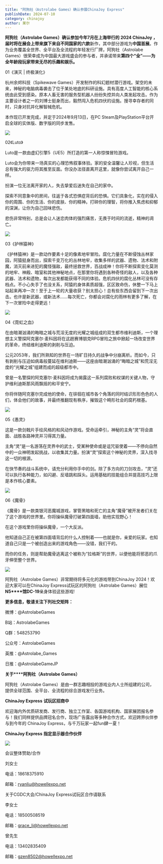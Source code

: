 ```yaml
---
title: "阿狗社（Astrolabe Games）确认参展ChinaJoy Express"
publishDate: 2024-07-10
category: chinajoy
author: 莱尔
---
```


**阿狗社（Astrolabe Games）**确认参加今年7月在上海举行的 2024 ChinaJoy ，届时将在展会上带来旗下来自不同国家的**六款**新作，其中部分游戏为**中国首展**。作为业务覆盖全世界、全平台及全流程的年轻发行厂牌，阿狗社（Astrolabe Games）很荣幸成为中国最大游戏盛会的参与者，并承诺带来**第四个“全”——为全年龄段玩家带来无尽的乐趣和娱乐。**

  
01《演灭 | 终极演化》

杭州余烬科技（Spikewave Games）开发制作的科幻题材潜行游戏。架空的未来，神秘的电脑病毒袭击了位于某处地底的科研设施。具有高度人工智能的核心系统由此受到感染。原本人畜无害的服务型机器人纷纷失控并向人类发起攻击。作为主要设计者之一的刘博士挺身而出，毅然闯入危机四伏的设施。搜寻幸存者的同时，只身对抗并化解智械危机。

本作现已开发完成，并定于2024年9月13日，在PC Steam及PlayStation平台开启全球的实体版、数字版的同步发售。

![](https://ec-net-1251389766.cos.ap-shanghai.myqcloud.com/wp-content/uploads/2024/07/20240710230538454.png)

02《Luto》

Luto是一款由虚幻引擎5（UE5）所打造的第一人称惊悚冒险游戏。

Luto会为你带来一场真实的心理恐怖叙事体验。家的安全温馨让人珍视，但生活总有强大的驱力将其推至反面。你没办法径直离开这里，就像你尝试离开自己一样。

扮演一位无法离开家的人，失去挚爱后迷失在自己的家中。

探索不同意象中的房间，往返于各式恐惧症背后的恐惧。它们具象化，实在的侵入你的周围、你的生活、你的皮肤、你的精神。打碎你的理智，将你推入焦虑和抑郁的深渊，让你为自己回味悲伤。

悲伤非常特别，总是会让人迷恋肉体的强烈痛苦，无畏于时间的流逝，精神的凋亡。

![](https://ec-net-1251389766.cos.ap-shanghai.myqcloud.com/wp-content/uploads/2024/07/20240710230541643.png)

03《护林猿神》

《护林猿神》是一款动作要素十足的像素地牢冒险。腐化力量在不断侵蚀丛林家园，阿猿挺身而出，探索千变万化的丛林地牢，收集多样的武器、遗物、法术和附魔，消灭前来进犯的魔怪强敌，最终拯救世界，百战成神！你将不断探索变化莫测的地牢、神殿、暗室和其他神秘地点，在那里你将遇到各种奇怪的敌人，以及各种武器、法术和遗物，每次出发都能获得不同的体验。危机四伏的腐化丛林可没有存档点。不小心失手了也没关系，阿猿的身体素质超强，区区致命伤，休整一下马上站起来再冲一次！至于上一轮的大量收获？别太担心！总有些东西会留到下一次出击。也许是新武器，或新法术……每次死亡，你都会对腐化的雨林有更多了解，在下一次冒险中走得更远！

![](https://ec-net-1251389766.cos.ap-shanghai.myqcloud.com/wp-content/uploads/2024/07/20240710230544767.png)

04《霓虹之血》

在由暗潮汹涌的晦暗之城与荒淫无度的光耀之城组成的双生都市维利迪斯，一个理想主义警探阿克塞尔·麦科因将在这趟赛博朋克RPG冒险之旅中掀起一场改变世界的革命，终结维利迪斯的剥削与压迫。

公元2053年，我们所熟知的世界在一场旷日持久的战争中分崩离析。而如今，只有剥削与压迫如病毒般蔓延在维利迪斯——这座由暗潮汹涌的“晦暗之城”和荒淫无度的“光耀之城”组建而成的超级都市中。

曾是一名警探的阿克塞尔·麦科因将成为揭露这一系列腐败和权谋的关键人物，守护维利迪斯那风雨飘摇的和平安宁。

你将伴随阿克塞尔完成他的使命，在徘徊在城市各个角落的同时结识形形色色的人们，体会他们的故事，并最终推翻现有秩序，摧毁这个畸形社会的腐朽根基。

![](https://ec-net-1251389766.cos.ap-shanghai.myqcloud.com/wp-content/uploads/2024/07/20240710230548820.png)

05《愚灵》

这是一款剑戟片手绘风格的和风动作游戏。受命运牵引，神秘的主角“灵”将会直面、战胜各路神灵并习得其力量。

主角“灵”是一名游荡在灵界中的武士，受某种使命或是诅咒驱使着——不停向自然中的一众神明发起挑战，以收集其力量。扮演“灵”探索这个神秘的灵界，深入找寻这一切的根源。

在快节奏的战斗系统中，请充分利用你手中的剑。除了多方向的刀剑攻击，“灵”还可以执行各种能力，如闪避、反墙跳和踩头。运用基础的技能组合并提高技巧上限是本作核心要素。

![](https://ec-net-1251389766.cos.ap-shanghai.myqcloud.com/wp-content/uploads/2024/07/20240710230550513.png)

06《魔骨》

《魔骨》是一款类银河恶魔城游戏，掌管黑暗和死亡的主角“魔骨”被开发者们关在了这个游戏的世界里。你将操纵魔骨打破第四面墙，助他实现野心！

在这个游戏里你将操纵魔骨，一个大反派。

他知道自己正在被第四面墙背后的什么人控制着——也就是你，亲爱的玩家。也知道自己只是一个被创造出来的游戏角色——没错，我们干的。

而你的任务，则是帮助魔骨逃离这个被称为“拉格斯”的世界，以便他能将邪恶的爪牙伸至整个世界。

![](https://ec-net-1251389766.cos.ap-shanghai.myqcloud.com/wp-content/uploads/2024/07/20240710230553804.png)

阿狗社（Astrolabe Games）非常期待将多元化的游戏带到ChinaJoy 2024！欢迎大家可以在ChinaJoy Express试玩区的阿狗社（Astrolabe Games）展位**N5****馆DC-19**亲身体验这些游戏!

**更多信息，敬请关注下列社交矩阵：**

微博：@AstrolabeGames

B站：AstrolabeGames

Q群：548253790

公众号：AstrolabeGames

英推：@Astrolabe\_Games

日推：@AstrolabeGameJP

**关于****阿狗社（Astrolabe Games）**

阿狗社（Astrolabe Games）是由一群志趣相投的游戏业内人士所组建的公司，提供全球范围、全平台、全流程的综合游戏发行业务。

**ChinaJoy Express** **试玩区招商中**

欢迎海内外优质研发商、发行商、独立工作室、各国游戏机构、国家展团报名参与！我们同样提供品牌冠名合作，现场广告露出等多种合作方式，欢迎跨界伙伴参与到今年的 ChinaJoy Express，与千万玩家一起fun肆一夏！

**ChinaJoy Express** **指定显示器合作伙伴**

![](https://ec-net-1251389766.cos.ap-shanghai.myqcloud.com/wp-content/uploads/2024/07/20240710230558500.png)

会议整体赞助/合作

刘女士

电话：18618375910

邮箱：[ryanliu@howellexpo.net](mailto:ryanliu@howellexpo.net)

关于CGDC大会/ChinaJoy Express试玩区合作请联系

李女士

电话：18500508519

邮箱：[grace\_li@howellexpo.net](mailto:grace_li@howellexpo.net)

曾先生

电话：13402835409

邮箱：gzen8502@howellexpo.net
